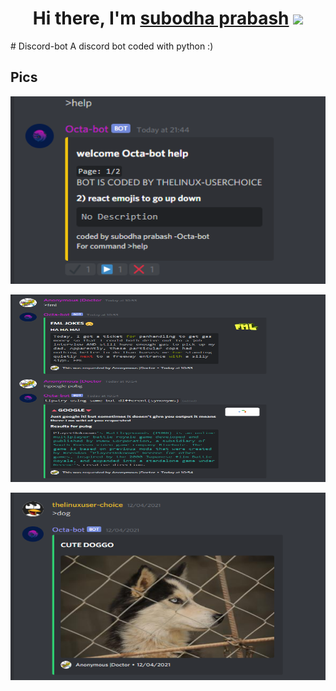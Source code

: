 <h1 align="center" height='30'>Hi there, I'm <a href="https://thelinuxuser-choice.github.io/" target="_blank">subodha prabash</a> 
<img src='https://media.giphy.com/media/bcKmIWkUMCjVm/giphy.gif' width='200' ></h1> 
# Discord-bot
A discord bot coded with python :)

## Pics
<p align="center">
  <img src="/pics/1.png" width="600" height="300">
</p>
<p align="center">
  <img src="/pics/2.png" width="600" height="300">
</p>
<p align="center">
  <img src="/pics/3.png" width="600" height="300">
</p>
